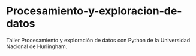 # Procesamiento-y-exploracion-de-datos
Taller Procesamiento y exploración de datos con Python de la Universidad Nacional de Hurlingham.

